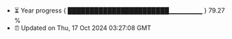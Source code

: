 - ⏳ Year progress { ███████████████████████▁▁▁▁▁▁▁ } 79.27 %
- ⏰ Updated on Thu, 17 Oct 2024 03:27:08 GMT

